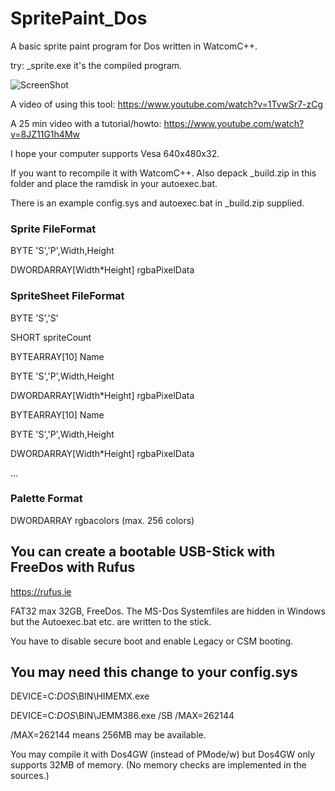 # SpritePaint_Dos
A basic sprite paint program for Dos written in WatcomC++.

try: _sprite.exe it's the compiled program.

![ScreenShot](https://raw.github.com/kosmonautdnb/SpritePaint_Dos/blob/main/DESC.PNG)

A video of using this tool: https://www.youtube.com/watch?v=1TvwSr7-zCg

A 25 min video with a tutorial/howto: https://www.youtube.com/watch?v=8JZ11G1h4Mw

I hope your computer supports Vesa 640x480x32.

If you want to recompile it with WatcomC++. Also depack _build.zip in this folder and place the ramdisk in your autoexec.bat.

There is an example config.sys and autoexec.bat in _build.zip supplied.

### Sprite FileFormat
BYTE 'S','P',Width,Height

DWORDARRAY[Width*Height] rgbaPixelData

### SpriteSheet FileFormat
BYTE 'S','S'

SHORT spriteCount

BYTEARRAY[10] Name

BYTE 'S','P',Width,Height

DWORDARRAY[Width*Height] rgbaPixelData

BYTEARRAY[10] Name

BYTE 'S','P',Width,Height

DWORDARRAY[Width*Height] rgbaPixelData

...

### Palette Format

DWORDARRAY rgbacolors (max. 256 colors)

## You can create a bootable USB-Stick with FreeDos with Rufus

https://rufus.ie

FAT32 max 32GB, FreeDos. The MS-Dos Systemfiles are hidden in Windows but the Autoexec.bat etc. are written to the stick.

You have to disable secure boot and enable Legacy or CSM booting.

## You may need this change to your config.sys

DEVICE=C:_DOS_\BIN\HIMEMX.exe

DEVICE=C:_DOS_\BIN\JEMM386.exe /SB /MAX=262144

/MAX=262144 means 256MB may be available.

You may compile it with Dos4GW (instead of PMode/w) but Dos4GW only supports 32MB of memory. (No memory checks are implemented in the sources.)

